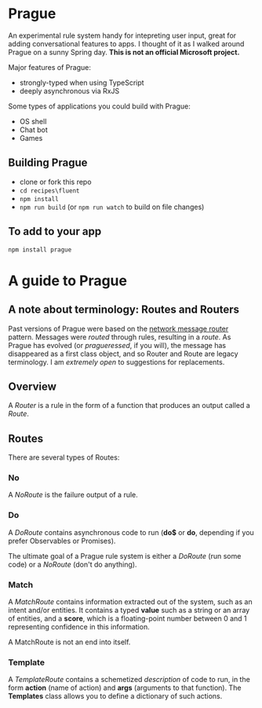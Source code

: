 # Prague

An experimental rule system handy for intepreting user input, great for adding conversational features to apps. I thought of it as I walked around Prague on a sunny Spring day. **This is not an official Microsoft project.**

Major features of Prague:
* strongly-typed when using TypeScript
* deeply asynchronous via RxJS

Some types of applications you could build with Prague:
* OS shell
* Chat bot
* Games

## Building Prague

* clone or fork this repo
* `cd recipes\fluent`
* `npm install`
* `npm run build` (or `npm run watch` to build on file changes)

## To add to your app
`npm install prague`

# A guide to Prague

## A note about terminology: Routes and Routers

Past versions of Prague were based on the [network message router](http://www.enterpriseintegrationpatterns.com/patterns/messaging/MessageRoutingIntro.html) pattern. Messages were *routed* through rules, resulting in a *route*. As Prague has evolved (or *pragueressed*, if you will), the message has disappeared as a first class object, and so Router and Route are legacy terminology. I am *extremely open* to suggestions for replacements.

## Overview

A *Router* is a rule in the form of a function that produces an output called a *Route*.

## Routes

There are several types of Routes:

### No

A *NoRoute* is the failure output of a rule.

### Do

A *DoRoute* contains asynchronous code to run (**do$** or **do**, depending if you prefer Observables or Promises).

The ultimate goal of a Prague rule system is either a *DoRoute* (run some code) or a *NoRoute* (don't do anything).

### Match

A *MatchRoute* contains information extracted out of the system, such as an intent and/or entities. It contains a typed **value** such as a string or an array of entities, and a **score**, which is a floating-point number between 0 and 1 representing confidence in this information.

A MatchRoute is not an end into itself. 

### Template

A *TemplateRoute* contains a schemetized *description* of code to run, in the form **action** (name of action) and **args** (arguments to that function). The **Templates** class allows you to define a dictionary of such actions.


